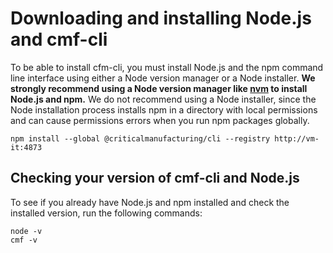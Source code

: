 # Downloading and installing Node.js and cmf-cli

To be able to install cfm-cli, you must install Node.js and the npm command line interface using either a Node version manager or a Node installer. **We strongly recommend using a Node version manager like [nvm](https://github.com/nvm-sh/nvm) to install Node.js and npm.** We do not recommend using a Node installer, since the Node installation process installs npm in a directory with local permissions and can cause permissions errors when you run npm packages globally.

```
npm install --global @criticalmanufacturing/cli --registry http://vm-it:4873
```

## Checking your version of cmf-cli and Node.js

To see if you already have Node.js and npm installed and check the installed version, run the following commands:

```
node -v
cmf -v
```
